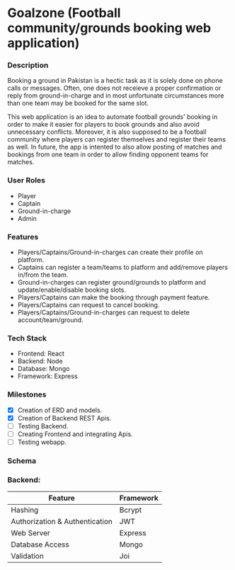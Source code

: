 # Goalzone (Football community/grounds booking web application)

### Description 
Booking a ground in Pakistan is a hectic task as it is solely done on phone calls or messages. Often, one does not receieve a proper confirmation or reply from ground-in-charge and in most unfortunate circumstances more than one team may be booked for the same slot. 

This web application is an idea to automate football grounds' booking in order to make it easier for players to book grounds and also avoid unnecessary conflicts. Moreover, it is also supposed to be a football community where players can register themselves and register their teams as well. In future, the app is intented to also allow posting of matches and bookings from one team in order to allow finding opponent teams for matches.

### User Roles
- Player
- Captain
- Ground-in-charge
- Admin

### Features
- Players/Captains/Ground-in-charges can create their profile on platform.
- Captains can register a team/teams to platform and add/remove players in/from the team.
- Ground-in-charges can register ground/grounds to platform and update/enable/disable booking slots.
- Players/Captains can make the booking through payment feature.
- Players/Captains can request to cancel booking.
- Players/Captains/Ground-in-charges can request to delete account/team/ground.

### Tech Stack
- Frontend: React  
- Backend: Node  
- Database: Mongo 
- Framework: Express

### Milestones
- [X] Creation of ERD and models.
- [X] Creation of Backend REST Apis.
- [ ] Testing Backend.
- [ ] Creating Frontend and integrating Apis.
- [ ] Testing webapp.

### Schema

### Backend:

|Feature  | Framework |
|--|--|
| Hashing | Bcrypt |
| Authorization & Authentication | JWT |
| Web Server|Express|
|Database Access|Mongo|
|Validation|Joi|


